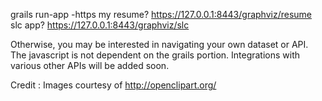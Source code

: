grails run-app -https
my resume?   https://127.0.0.1:8443/graphviz/resume
slc app?     https://127.0.0.1:8443/graphviz/slc

Otherwise, you may be interested in navigating your own dataset or API.
The javascript is not dependent on the grails portion. 
Integrations with various other APIs will be added soon.

Credit : Images courtesy of http://openclipart.org/

